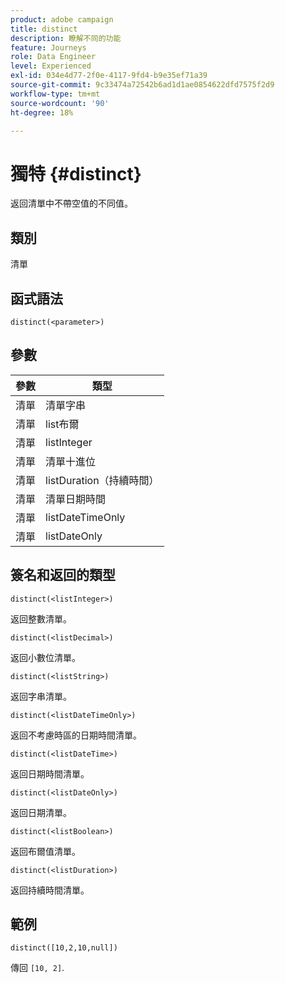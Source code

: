 ```yaml
---
product: adobe campaign
title: distinct
description: 瞭解不同的功能
feature: Journeys
role: Data Engineer
level: Experienced
exl-id: 034e4d77-2f0e-4117-9fd4-b9e35ef71a39
source-git-commit: 9c33474a72542b6ad1d1ae0854622dfd7575f2d9
workflow-type: tm+mt
source-wordcount: '90'
ht-degree: 18%

---
```


# 獨特 {#distinct}

返回清單中不帶空值的不同值。

## 類別

清單

## 函式語法

`distinct(<parameter>)`

## 參數

| 參數 | 類型 |
|-----------|------------------|
| 清單 | 清單字串 |
| 清單 | list布爾 |
| 清單 | listInteger |
| 清單 | 清單十進位 |
| 清單 | listDuration（持續時間） |
| 清單 | 清單日期時間 |
| 清單 | listDateTimeOnly |
| 清單 | listDateOnly |

## 簽名和返回的類型

`distinct(<listInteger>)`

返回整數清單。

`distinct(<listDecimal>)`

返回小數位清單。

`distinct(<listString>)`

返回字串清單。

`distinct(<listDateTimeOnly>)`

返回不考慮時區的日期時間清單。

`distinct(<listDateTime>)`

返回日期時間清單。

`distinct(<listDateOnly>)`

返回日期清單。

`distinct(<listBoolean>)`

返回布爾值清單。

`distinct(<listDuration>)`

返回持續時間清單。

## 範例

`distinct([10,2,10,null])`

傳回 `[10, 2]`.
